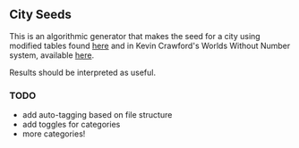 ## City Seeds

This is an algorithmic generator that makes the seed for a city using modified tables found [here](http://monstersandmanuals.blogspot.com/2021/11/human-non-universals-or-make-your-own.html) and in Kevin Crawford's Worlds Without Number system, available [here](https://sine-nomine-publishing.myshopify.com/collections/worlds-without-number).

Results should be interpreted as useful.

### TODO
* add auto-tagging based on file structure
* add toggles for categories
* more categories!
